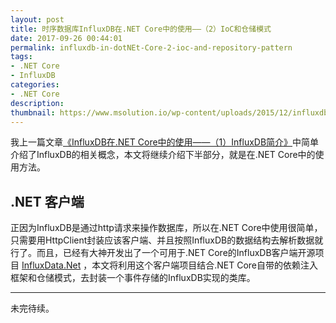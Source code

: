 ```yaml
---
layout: post
title: 时序数据库InfluxDB在.NET Core中的使用——（2）IoC和仓储模式
date: 2017-09-26 00:44:01
permalink: influxdb-in-dotNEt-Core-2-ioc-and-repository-pattern
tags:
- .NET Core
- InfluxDB
categories:
- .NET Core
description:
thumbnail: https://www.msolution.io/wp-content/uploads/2015/12/influxdb.png
---
```


我上一篇文章[《InfluxDB在.NET Core中的使用——（1）InfluxDB简介》](/influxdb-in-dotNEt-Core-by-ioc-and-repository-pattern.html)中简单介绍了InfluxDB的相关概念，本文将继续介绍下半部分，就是在.NET Core中的使用方法。

## .NET 客户端

正因为InfluxDB是通过http请求来操作数据库，所以在.NET Core中使用很简单，只需要用HttpClient封装应该客户端、并且按照InfluxDB的数据结构去解析数据就行了。而且，已经有大神开发出了一个可用于.NET Core的InfluxDB客户端开源项目 [InfluxData.Net](https://github.com/pootzko/InfluxData.Net) ，本文将利用这个客户端项目结合.NET Core自带的依赖注入框架和仓储模式，去封装一个事件存储的InfluxDB实现的类库。

---
未完待续。